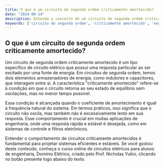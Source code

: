 ```yaml
---
title: O que é um circuito de segunda ordem criticamente amortecido?
date: "2024-09-14"
description: Entenda o conceito de um circuito de segunda ordem criticamente amortecido e sua importância em circuitos elétricos.
keywords: ['circuito de segunda ordem', 'criticamente amortecido', 'engenharia elétrica', 'circuitos elétricos']
---
```


## O que é um circuito de segunda ordem criticamente amortecido?

Um circuito de segunda ordem criticamente amortecido é um tipo específico de circuito elétrico que possui uma resposta particular ao ser excitado por uma fonte de energia. Em circuitos de segunda ordem, temos dois elementos armazenadores de energia, como indutores e capacitores, que interagem entre si. A característica "criticamente amortecido" refere-se à condição em que o circuito retorna ao seu estado de equilíbrio sem oscilações, mas no menor tempo possível.

Essa condição é alcançada quando o coeficiente de amortecimento é igual à frequência natural do sistema. Em termos práticos, isso significa que o circuito não oscila, mas também não é excessivamente lento em sua resposta. Esse comportamento é crucial em muitas aplicações de engenharia, onde uma resposta rápida e estável é desejada, como em sistemas de controle e filtros eletrônicos.

Entender o comportamento de circuitos criticamente amortecidos é fundamental para projetar sistemas eficientes e estáveis. Se você gostou deste conteúdo, conheça o curso online de circuitos elétricos para alunos de engenharia, Domínio Elétrico, criado pelo Prof. Nicholas Yukio, clicando no botão presente logo abaixo do texto.